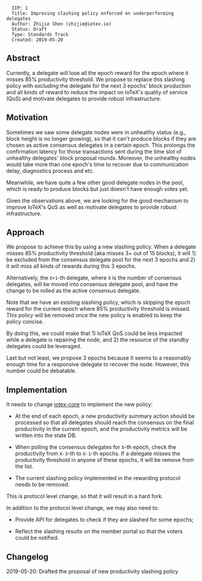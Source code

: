 ```
  IIP: 1
  Title: Improving slashing policy enforced on underperforming delegates
  Author: Zhijie Shen (zhijie@iotex.io)
  Status: Draft
  Type: Standards Track
  Created: 2019-05-20
```

## Abstract

Currently, a delegate will lose all the epoch reward for the epoch where it misses 85% productivity threshold. We
propose to replace this slashing policy with excluding the delegate for the next 3 epochs' block production and all
kinds of reward to reduce the impact on IoTeX's quality of service (QoS) and motivate delegates to provide robust
infrastructure.

## Motivation

Sometimes we saw some delegate nodes were in unhealthy status (e.g., block height is no longer growing), so that it
can't produce blocks if they are chosen as active consensus delegates in a certain epoch. This prolongs the confirmation
latency for those transactions sent during the time slot of unhealthy delegates' block proposal rounds. Moreover, the
unhealthy nodes would take more than one epoch's time to recover due to communication delay, diagnostics process and etc.

Meanwhile, we have quite a few other good delegate nodes in the pool, which is ready to produce blocks but just doesn't
have enough votes yet.

Given the observations above, we are looking for the good mechanism to improve IoTeX's QoS as well as motivate delegates
to provide robust infrastructure.

## Approach

We propose to achieve this by using a new slashing policy. When a delegate misses 85% productivity threshold (aka misses
3+ out of 15 blocks), it will 1) be excluded from the consensus delegate pool for the next 3 epochs and 2) it will miss
all kinds of rewards during this 3 epochs.
 
Alternatively, the `X+1`-th delegate, where `X` is the number of consensus delegates, will be moved into consensus
delegate pool, and have the change to be rolled as the active consensus delegate.

Note that we have an existing slashing policy, which is skipping the epoch reward for the current epoch where 85%
productivity threshold is missed. This policy will be removed once the new policy is enabled to keep the policy concise.

By doing this, we could make that 1) IoTeX QoS could be less impacted while a delegate is repairing the node, and 2) the
resource of the standby delegates could be leveraged.

Last but not least, we propose 3 epochs because it seems to a reasonably enough time for a responsive delegate to
recover the node. However, this number could be debatable.

## Implementation

It needs to change [iotex-core](https://github.com/iotexproject/iotex-core/) to implement the new policy:

- At the end of each epoch, a new productivity summary action should be processed so that all delegates should reach the
consensus on the final productivity in the current epoch, and the productivity metrics will be written into the state DB.

- When polling the consensus delegates for `X`-th epoch, check the productivity from `X-3`-th to `X-1`-th epochs. If a
delegate misses the productivity threshold in anyone of these epochs, it will be remove from the list.

- The current slashing policy implemented in the rewarding protocol needs to be removed.

This is protocol level change, so that it will result in a hard fork.

In addition to the protocol level change, we may also need to:

- Provide API for delegates to check if they are slashed for some epochs;

- Reflect the slashing results on the member portal so that the voters could be notified. 

## Changelog

2019-05-20: Drafted the proposal of new productivity slashing policy